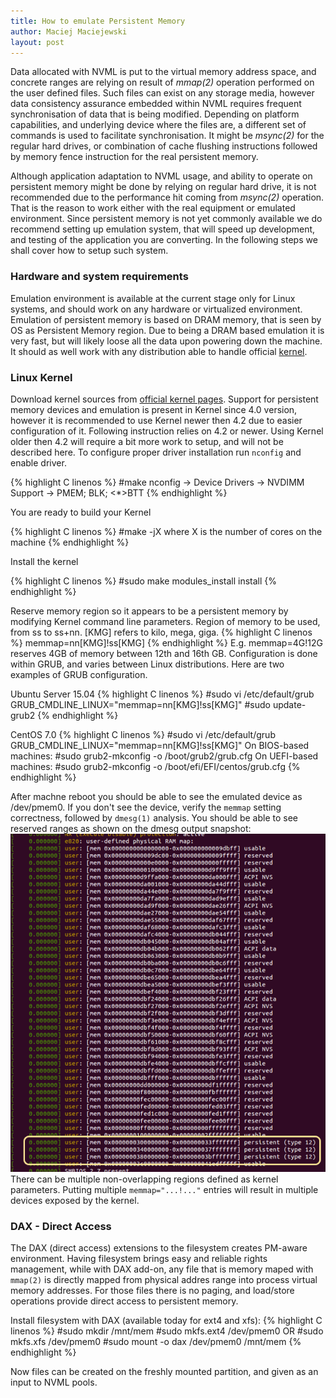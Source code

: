 ```yaml
---
title: How to emulate Persistent Memory
author: Maciej Maciejewski
layout: post
---
```

Data allocated with NVML is put to the virtual memory address space, and concrete ranges are relying on result of *mmap(2)* operation performed on the user defined files.
Such files can exist on any storage media, however data consistency assurance embedded within NVML requires frequent synchronisation of data that is being modified.
Depending on platform capabilities, and underlying device where the files are, a different set of commands is used to facilitate synchronisation.
It might be *msync(2)* for the regular hard drives, or combination of cache flushing instructions followed by memory fence instruction for the real persistent memory.

Although application adaptation to NVML usage, and ability to operate on persistent memory might be done by relying on regular hard drive, it is not recommended due to the performance hit coming from *msync(2)* operation.
That is the reason to work either with the real equipment or emulated environment. Since persistent memory is not yet commonly available we do recommend setting up emulation system, that will speed up development, and testing of the application you are converting. In the following steps we shall cover how to setup such system.

### Hardware and system requirements
Emulation environment is available at the current stage only for Linux systems, and should work on any hardware or virtualized environment. Emulation of persistent memory is based on DRAM memory, that is seen by OS as Persistent Memory region. Due to being a DRAM based emulation it is very fast, but will likely loose all the data upon powering down the machine.
It should as well work with any distribution able to handle official [kernel](https://www.kernel.org/).

### Linux Kernel
Download kernel sources from [official kernel pages](https://www.kernel.org/).
Support for persistent memory devices and emulation is present in Kernel since 4.0 version, however it is recommended to use Kernel newer then 4.2 due to easier configuration of it. Following instruction relies on 4.2 or newer. Using Kernel older then 4.2 will require a bit more work to setup, and will not be described here. 
To configure proper driver installation run `nconfig` and enable driver.

{% highlight C linenos %}
#make nconfig
	-> Device Drivers -> NVDIMM Support ->
			<M>PMEM; <M>BLK; <*>BTT
{% endhighlight %}

You are ready to build your Kernel

{% highlight C linenos %}
#make -jX
	where X is the number of cores on the machine
{% endhighlight %}

Install the kernel

{% highlight C linenos %}
#sudo make modules_install install
{% endhighlight %}

Reserve memory region so it appears to be a persistent memory by modifying Kernel command line parameters.
Region of memory to be used, from ss to ss+nn. [KMG] refers to kilo, mega, giga.
{% highlight C linenos %}
memmap=nn[KMG]!ss[KMG]
{% endhighlight %}
E.g. memmap=4G!12G reserves 4GB of memory between 12th and 16th GB.
Configuration is done within GRUB, and varies between Linux distributions. 
Here are two examples of GRUB configuration.

Ubuntu Server 15.04
{% highlight C linenos %}
#sudo vi /etc/default/grub
GRUB_CMDLINE_LINUX="memmap=nn[KMG]!ss[KMG]"
#sudo update-grub2
{% endhighlight %}

CentOS 7.0
{% highlight C linenos %}
#sudo vi /etc/default/grub
GRUB_CMDLINE_LINUX="memmap=nn[KMG]!ss[KMG]"
On BIOS-based machines:
#sudo grub2-mkconfig -o /boot/grub2/grub.cfg
On UEFI-based machines:
#sudo grub2-mkconfig -o /boot/efi/EFI/centos/grub.cfg
{% endhighlight %}

After machne reboot you should be able to see the emulated device as /dev/pmem0.
If you don't see the device, verify the `memmap` setting correctness, followed by `dmesg(1)` analysis. You should be able to see reserved ranges as shown on the dmesg output snapshot:
![dmesg](/assets/dmesg.png)
There can be multiple non-overlapping regions defined as kernel parameters. Putting multiple `memmap="...!..."` entries will result in multiple devices exposed by the kernel.

### DAX - Direct Access
The DAX (direct access) extensions to the filesystem creates PM-aware environment.
Having filesystem brings easy and reliable rights management, while with DAX add-on, any file that is memory maped with `mmap(2)` is directly mapped from physical addres range into process virtual memory addresses.
For those files there is no paging, and load/store operations provide direct access to persistent memory.

Install filesystem with DAX (available today for ext4 and xfs):
{% highlight C linenos %}
#sudo mkdir /mnt/mem
#sudo mkfs.ext4 /dev/pmem0    OR    #sudo mkfs.xfs /dev/pmem0
#sudo mount -o dax /dev/pmem0 /mnt/mem
{% endhighlight %}

Now files can be created on the freshly mounted partition, and given as an input to NVML pools.
